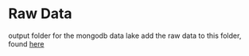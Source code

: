 # Raw Data

output folder for the mongodb data lake
add the raw data to this folder, found [here](https://drive.google.com/file/d/1UM7UcvuDxp9YtYB9Nq2qBq10uk_AjBQ-/view?usp=drive_link)